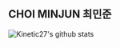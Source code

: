## CHOI MINJUN 최민준
![Kinetic27's github stats](https://github-readme-stats.vercel.app/api?username=chlalswns200&show_icons=true)
<!--
**chlalswns200/chlalswns200** is a ✨ _special_ ✨ repository because its `README.md` (this file) appears on your GitHub profile.

Here are some ideas to get you started:

- 🔭 I’m currently working on ...
- 🌱 I’m currently learning ...
- 👯 I’m looking to collaborate on ...
- 🤔 I’m looking for help with ...
- 💬 Ask me about ...
- 📫 How to reach me: ...
- 😄 Pronouns: ...
- ⚡ Fun fact: ...
-->
